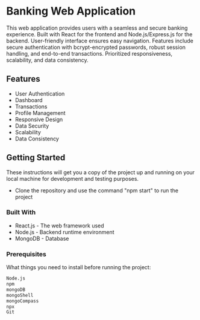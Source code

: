 # Banking Web Application


This web application provides users with a seamless and secure banking experience. Built with React for the frontend and Node.js/Express.js for the backend. User-friendly interface ensures easy navigation. Features include secure authentication with bcrypt-encrypted passwords, robust session handling, and end-to-end transactions. Prioritized responsiveness, scalability, and data consistency.

## Features

- User Authentication
- Dashboard
- Transactions
- Profile Management
- Responsive Design
- Data Security
- Scalability
- Data Consistency

## Getting Started

These instructions will get you a copy of the project up and running on your local machine for development and testing purposes.
- Clone the repository and use the command "npm start" to run the project

### Built With
- React.js - The web framework used
- Node.js - Backend runtime environment
- MongoDB - Database

### Prerequisites

What things you need to install before running the project:

```bash
Node.js
npm
mongoDB
mongoShell
mongoCompass
npx
Git




